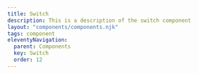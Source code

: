 ```yaml
---
title: Switch
description: This is a description of the switch component
layout: "components/components.njk"
tags: component
eleventyNavigation:
  parent: Components
  key: Switch
  order: 12
---
```

